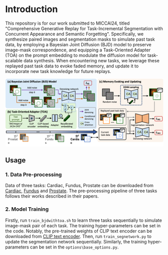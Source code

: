 # Introduction
This repository is for our work submitted to MICCAI24, titled "Comprehensive Generative Replay for Task-Incremental Segmentation with Concurrent Appearance and Semantic Forgetting".
Specifically, we synthesize paired images and segmentation masks to simulate past task data, by employing a Bayesian Joint Diffusion (BJD) model to preserve image-mask correspondence, and equipping a Task-Oriented Adapter (TOA) on the prompt embedding to modulate the diffusion model for task-scalable data synthesis. When encountering new tasks, we leverage these replayed past task data to evoke faded memory, and update it to incorporate new task knowledge for future replays.

![overview](overview.png)

## Usage

### 1. Data Pre-processing
Data of three tasks: Cardiac, Fundus, Prostate can be downloaded from [Cardiac](https://www.ub.edu/mnms/), [Fundus](https://ieeexplore.ieee.org/document/9163289) and [Prostate](https://ieeexplore.ieee.org/document/9000851). The pre-processing pipeline of three tasks follows their works described in their papers.

### 2. Model Training
Firstly, run `train_bjdwithtoa.sh` to learn three tasks sequentially to simulate image-mask pair of each task. The training hyper-parameters can be set in the code. Notably, the pre-trained weights of CLIP text encoder can be downloaded from [CLIP text encoder](https://huggingface.co/stabilityai/stable-diffusion-2). Then, run `train_segnetwork.py` to update the segmentation network sequentially. Similarly, the training hyper-parameters can be set in the `options\base_options.py`. 
